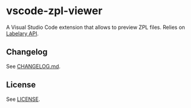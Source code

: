 # vscode-zpl-viewer

A Visual Studio Code extension that allows to preview ZPL files.
Relies on [Labelary API](http://labelary.com/service.html).

## Changelog

See [CHANGELOG.md](CHANGELOG.md).

## License

See [LICENSE](LICENSE).
